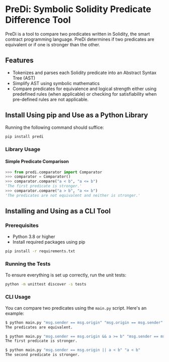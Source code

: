 # PreDi: Symbolic Solidity Predicate Difference Tool

PreDi is a tool to compare two predicates written in Solidity, the smart contract programming language. PreDi determines if two predicates are equivalent or if one is stronger than the other.

## Features

- Tokenizes and parses each Solidity predicate into an Abstract Syntax Tree (AST)
- Simplify AST using symbolic mathematics
- Compare predicates for equivalence and logical strength either using predefined rules (when applicable) or checking for satisfiability when pre-defined rules are not applicable.

## Install Using pip and Use as a Python Library

Running the following command should suffice:

```sh
pip install predi
```

### Library Usage

#### Simple Predicate Comparison

```Python
>>> from predi.comparator import Comparator
>>> comparator = Comparator()
>>> comparator.compare("a < b", "a <= b")
'The first predicate is stronger.'
>>> comparator.compare("a > b", "a <= b")
'The predicates are not equivalent and neither is stronger.'
```

## Installing and Using as a CLI Tool

### Prerequisites

- Python 3.8 or higher
- Install required packages using pip

```sh
pip install -r requirements.txt
```

### Running the Tests

To ensure everything is set up correctly, run the unit tests:

```sh
python -m unittest discover -s tests
```

### CLI Usage

You can compare two predicates using the `main.py` script. Here's an example:

```sh
$ python main.py "msg.sender == msg.origin" "msg.origin == msg.sender"
The predicates are equivalent.

$ python main.py "msg.sender == msg.origin && a >= b" "msg.sender == msg.origin"
The first predicate is stronger.

$ python main.py "msg.sender == msg.origin || a < b" "a < b"
The second predicate is stronger.
```
